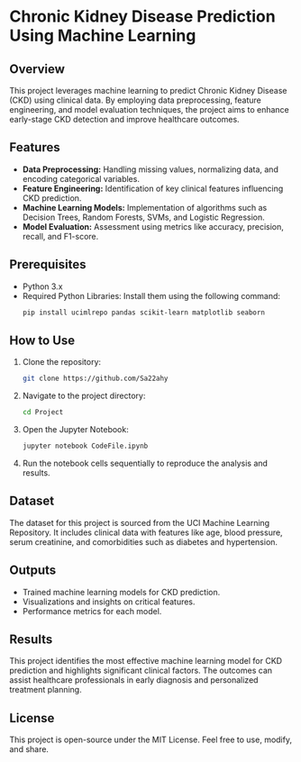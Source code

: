 
# Chronic Kidney Disease Prediction Using Machine Learning

## Overview
This project leverages machine learning to predict Chronic Kidney Disease (CKD) using clinical data. By employing data preprocessing, feature engineering, and model evaluation techniques, the project aims to enhance early-stage CKD detection and improve healthcare outcomes.

## Features
- **Data Preprocessing:** Handling missing values, normalizing data, and encoding categorical variables.
- **Feature Engineering:** Identification of key clinical features influencing CKD prediction.
- **Machine Learning Models:** Implementation of algorithms such as Decision Trees, Random Forests, SVMs, and Logistic Regression.
- **Model Evaluation:** Assessment using metrics like accuracy, precision, recall, and F1-score.

## Prerequisites
- Python 3.x
- Required Python Libraries: Install them using the following command:
  ```bash
  pip install ucimlrepo pandas scikit-learn matplotlib seaborn
  ```

## How to Use
1. Clone the repository:
   ```bash
   git clone https://github.com/Sa22ahy
   ```
2. Navigate to the project directory:
   ```bash
   cd Project
   ```
3. Open the Jupyter Notebook:
   ```bash
   jupyter notebook CodeFile.ipynb
   ```
4. Run the notebook cells sequentially to reproduce the analysis and results.

## Dataset
The dataset for this project is sourced from the UCI Machine Learning Repository. It includes clinical data with features like age, blood pressure, serum creatinine, and comorbidities such as diabetes and hypertension.

## Outputs
- Trained machine learning models for CKD prediction.
- Visualizations and insights on critical features.
- Performance metrics for each model.

## Results
This project identifies the most effective machine learning model for CKD prediction and highlights significant clinical factors. The outcomes can assist healthcare professionals in early diagnosis and personalized treatment planning.

## License
This project is open-source under the MIT License. Feel free to use, modify, and share.
